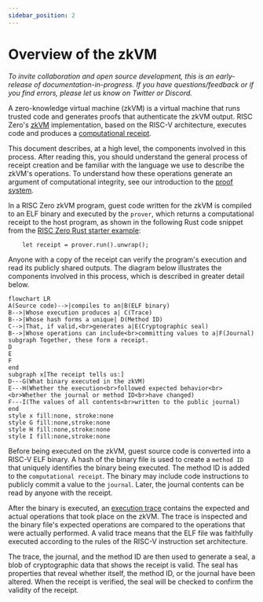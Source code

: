 ```yaml
---
sidebar_position: 2
---
```


# Overview of the zkVM

*To invite collaboration and open source development, this is an early-release of documentation-in-progress. If you have questions/feedback or if you find errors, please let us know on Twitter or Discord.*

A zero-knowledge virtual machine (zkVM) is a virtual machine that runs trusted code and generates proofs that authenticate the zkVM output.  RISC Zero's [zkVM](what_is_risc_zero.md) implementation, based on the RISC-V architecture, executes code and produces a [computational receipt](../proof-system/what_is_a_receipt.md).

This document describes, at a high level, the components involved in this process. After reading this, you should understand the general process of receipt creation and be familiar with the language we use to describe the zkVM's operations. To understand how these operations generate an argument of computational integrity, see our introduction to the [proof system](../proof-system/proof-system-sequence-diagram.md).

In a RISC Zero zkVM program, guest code written for the zkVM is compiled to an ELF binary and executed by the `prover`, which returns a computational receipt to the host program, as shown in the following Rust code snippet from the [RISC Zero Rust starter example](https://github.com/risc0/risc0-rust-starter/):

```
    let receipt = prover.run().unwrap();
```

Anyone with a copy of the receipt can verify the program's execution and read its publicly shared outputs. The diagram below illustrates the components involved in this process, which is described in greater detail below.

```mermaid
flowchart LR
A(Source code)-->|compiles to an|B(ELF binary)
B-->|Whose execution produces a| C(Trace)
B-->|Whose hash forms a unique| D(Method ID)
C-->|That, if valid,<br>generates a|E(Cryptographic seal)
B-->|Whose operations can include<br>committing values to a|F(Journal)
subgraph Together, these form a receipt.
D
E
F
end
subgraph x[The receipt tells us:]
D---G(What binary executed in the zkVM)
E---H(Whether the execution<br>followed expected behavior<br><br>Whether the journal or method ID<br>have changed)
F---I(The values of all contents<br>written to the public journal)
end
style x fill:none, stroke:none
style G fill:none,stroke:none
style H fill:none,stroke:none
style I fill:none,stroke:none
```

Before being executed on the zkVM, guest source code is converted into a RISC-V ELF binary. A hash of the binary file is used to create a `method ID` that uniquely identifies the binary being executed. The method ID is added to the `computational receipt`. The binary may include code instructions to publicly commit a value to the `journal`. Later, the journal contents can be read by anyone with the receipt.

After the binary is executed, an [execution trace](../proof-system/what_is_a_trace.md) contains the expected and actual operations that took place on the zkVM. The trace is inspected and the binary file's expected operations are compared to the operations that were actually performed. A valid trace means that the ELF file was faithfully executed according to the rules of the RISC-V instruction set architecture.

The trace, the journal, and the method ID are then used to generate a seal, a blob of cryptographic data that shows the receipt is valid. The seal has properties that reveal whether itself, the method ID, or the journal have been altered. When the receipt is verified, the seal will be checked to confirm the validity of the receipt.
